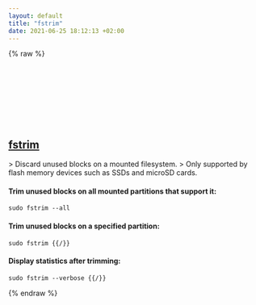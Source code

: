 ```yaml
---
layout: default
title: "fstrim"
date: 2021-06-25 18:12:13 +02:00
---
```

{% raw %}
<h2 id="fstrim">
  <a href="/en/linux/fstrim.html">fstrim</a> <a href="#fstrim"><svg class="icon">
    <use href="/assets/images/unicode_sprite.svg#link" />
  </svg></a>
</h2>
> Discard unused blocks on a mounted filesystem.
> Only supported by flash memory devices such as SSDs and microSD cards.

#### Trim unused blocks on all mounted partitions that support it:
```shell
sudo fstrim --all
```
#### Trim unused blocks on a specified partition:
```shell
sudo fstrim {{/}}
```
#### Display statistics after trimming:
```shell
sudo fstrim --verbose {{/}}
```
{% endraw %}